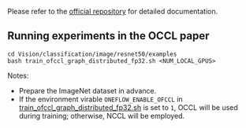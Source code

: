 Please refer to the [official repository](https://github.com/Oneflow-Inc/models) for detailed documentation.

## Running experiments in the OCCL paper
```shell
cd Vision/classification/image/resnet50/examples
bash train_ofccl_graph_distributed_fp32.sh <NUM_LOCAL_GPUS>
```

Notes:
- Prepare the ImageNet dataset in advance.
- If the environment virable `ONEFLOW_ENABLE_OFCCL` in [train_ofccl_graph_distributed_fp32.sh](https://github.com/Panlichen/models/blob/test_ofccl/Vision/classification/image/resnet50/examples/train_ofccl_graph_distributed_fp32.sh#L16) is set to `1`, OCCL will be used during training; otherwise, NCCL will be employed.
